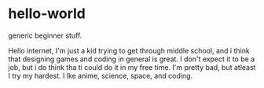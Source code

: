 # hello-world
generic beginner stuff.

Hello internet, I'm just a kid trying to get through middle school, and i think that designing games and coding in general is great. I don't expect it to be a job, but i do think tha ti could do it in my free time. I'm pretty bad, but atleast I try my hardest. I lke anime, science, space, and coding.
